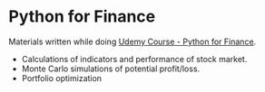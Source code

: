 # Python for Finance

Materials written while doing [Udemy Course - Python for Finance](https://www.udemy.com/python-for-finance-investment-fundamentals-data-analytics/). 

* Calculations of indicators and performance of stock market. 
* Monte Carlo simulations of potential profit/loss.
* Portfolio optimization